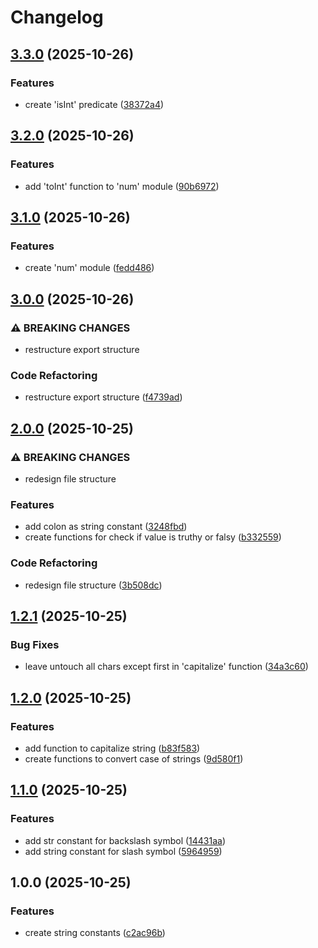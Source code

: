 # Changelog

## [3.3.0](https://github.com/m4rc0d3r/temp-js-std/compare/v3.2.0...v3.3.0) (2025-10-26)


### Features

* create 'isInt' predicate ([38372a4](https://github.com/m4rc0d3r/temp-js-std/commit/38372a4dd7549e9f6fade1cdc3902ec7b2a1d782))

## [3.2.0](https://github.com/m4rc0d3r/temp-js-std/compare/v3.1.0...v3.2.0) (2025-10-26)


### Features

* add 'toInt' function to 'num' module ([90b6972](https://github.com/m4rc0d3r/temp-js-std/commit/90b6972dd00087c62ae233f94eac4b462a2c51a4))

## [3.1.0](https://github.com/m4rc0d3r/temp-js-std/compare/v3.0.0...v3.1.0) (2025-10-26)


### Features

* create 'num' module ([fedd486](https://github.com/m4rc0d3r/temp-js-std/commit/fedd486bcbe939500de6a5df5b046cd627d598d8))

## [3.0.0](https://github.com/m4rc0d3r/temp-js-std/compare/v2.0.0...v3.0.0) (2025-10-26)


### ⚠ BREAKING CHANGES

* restructure export structure

### Code Refactoring

* restructure export structure ([f4739ad](https://github.com/m4rc0d3r/temp-js-std/commit/f4739ade759e0b2c48fafbc8aeeea25721388f52))

## [2.0.0](https://github.com/m4rc0d3r/temp-js-std/compare/v1.2.1...v2.0.0) (2025-10-25)


### ⚠ BREAKING CHANGES

* redesign file structure

### Features

* add colon as string constant ([3248fbd](https://github.com/m4rc0d3r/temp-js-std/commit/3248fbd527a32515b6268e0bb7a9330fa0cd6cb1))
* create functions for check if value is truthy or falsy ([b332559](https://github.com/m4rc0d3r/temp-js-std/commit/b33255902576f21dfc8518fa1bc8f08ec22daed2))


### Code Refactoring

* redesign file structure ([3b508dc](https://github.com/m4rc0d3r/temp-js-std/commit/3b508dce96baada459be99bed34bd17ba86e63d5))

## [1.2.1](https://github.com/m4rc0d3r/temp-js-std/compare/v1.2.0...v1.2.1) (2025-10-25)


### Bug Fixes

* leave untouch all chars except first in 'capitalize' function ([34a3c60](https://github.com/m4rc0d3r/temp-js-std/commit/34a3c60e0db31209002404d34a5ce1894a65dbe2))

## [1.2.0](https://github.com/m4rc0d3r/temp-js-std/compare/v1.1.0...v1.2.0) (2025-10-25)


### Features

* add function to capitalize string ([b83f583](https://github.com/m4rc0d3r/temp-js-std/commit/b83f58315d24e92f4c59801cac868dcf18268056))
* create functions to convert case of strings ([9d580f1](https://github.com/m4rc0d3r/temp-js-std/commit/9d580f1b3f4416960b6985e9fcde4519e8993aaf))

## [1.1.0](https://github.com/m4rc0d3r/temp-js-std/compare/v1.0.0...v1.1.0) (2025-10-25)


### Features

* add str constant for backslash symbol ([14431aa](https://github.com/m4rc0d3r/temp-js-std/commit/14431aa98afde5bd54c2d7112dfc07921846fec3))
* add string constant for slash symbol ([5964959](https://github.com/m4rc0d3r/temp-js-std/commit/5964959661ca81aa6fec49c51cf434c82c3ed70b))

## 1.0.0 (2025-10-25)


### Features

* create string constants ([c2ac96b](https://github.com/m4rc0d3r/temp-js-std/commit/c2ac96b8f2e9b0c32bec51854079870ca212a7fa))
